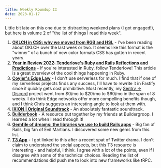 ```yaml
---
title: Weekly Roundup II
date: 2023-01-17
---
```


Little bit late on this one due to distracting weekend plans (I got engaged!), but here is volume 2 of "the list of things I read this week".

1. **[OKLCH in CSS: why we moved from RGB and HSL](https://evilmartians.com/chronicles/oklch-in-css-why-quit-rgb-hsl)** - I've been reading about OKLCH over the last week or two. It seems like this format is the "winner" of a bunch of new color formats CSS has gotten in recent years.
2. **[Year in Review 2022: Tenderlove's Ruby and Rails Reflections and Predictions](https://shopify.engineering/ruby-rails-year-in-review-2022)** - If you're interested in Ruby, follow Tenderlove! This article is a great overview of the cool things happening in Ruby.
3. **[Coyier's Edge Law](https://chriscoyier.net/2023/01/15/coyiers-edge-law/)** - I don't use serverless for much. I find that if one of my serverless projects finds any success, I'll have to rewrite it in Fastify since it quickly gets cost prohibitive. Most recently, my [Sentry → Discord](https://sentrydiscord.dev) project went from $0/mo to $20/mo to $60/mo in the span of 8 weeks. I do think Edge networks offer more compelling benefits though, and I think Chris suggests an interesting angle to look at them with.
4. **[IXION | Original Soundtrack](https://www.youtube.com/watch?v=RhTXyUERugQ)** - An absolutely fantastic soundtrack.
5. **[Builderbook](https://book.buildergroop.com/)** - A resource put together by my friends at Buildergroop. I learned a lot when I read through it!
6. **[Gemfile of dreams: the libraries we use to build Rails apps](https://evilmartians.com/chronicles/gemfile-of-dreams-libraries-we-use-to-build-rails-apps)** - Big fan of Rails, big fan of Evil Martians. I discovered some new gems from this list.
7. **[T3 App](https://create.t3.gg)** - I got linked to this after a recent spat of Twitter drama. I don't claim to understand the social aspects, but this T3 resource is interesting - and helpful, I think. I agree with a lot of the points, even if I disagree with some of the technical choices. Reading the list of recommendations did push me to look into new frameworks like tRPC.
